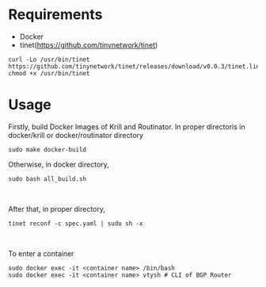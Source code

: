# Requirements
- Docker
- tinet(https://github.com/tinynetwork/tinet)
```
curl -Lo /usr/bin/tinet https://github.com/tinynetwork/tinet/releases/download/v0.0.3/tinet.linux_amd64
chmod +x /usr/bin/tinet
```

# Usage
Firstly, build Docker Images of Krill and Routinator.
In proper directoris in docker/krill or docker/routinator directory
```
sudo make docker-build
```

Otherwise, in docker directory,
```
sudo bash all_build.sh
```
<br>

After that, in proper directory,
```
tinet reconf -c spec.yaml | sudo sh -x
```
<br>

To enter a container
```
sudo docker exec -it <container name> /bin/bash
sudo docker exec -it <container name> vtysh # CLI of BGP Router
```